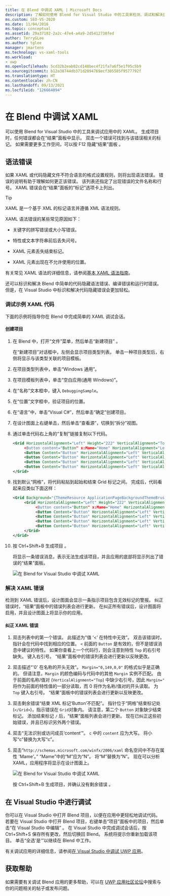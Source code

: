 ```yaml
---
title: 在 Blend 中调试 XAML | Microsoft Docs
description: 了解如何使用 Blend for Visual Studio 中的工具来检测、调试和解决应用中的 XAML 错误。
ms.custom: SEO-VS-2020
ms.date: 11/04/2016
ms.topic: conceptual
ms.assetid: 29a37182-2a2c-47e4-a4a9-2d5412738fed
author: TerryGLee
ms.author: tglee
manager: jmartens
ms.technology: vs-xaml-tools
ms.workload:
- uwp
ms.openlocfilehash: 5cd32b2eab82cd148bec4f21fa7a6f5e1f95c5b9
ms.sourcegitcommit: b12a38744db371d2894769ecf305585f9577792f
ms.translationtype: HT
ms.contentlocale: zh-CN
ms.lasthandoff: 09/13/2021
ms.locfileid: "126664894"
---
```

# <a name="debug-xaml-in-blend"></a>在 Blend 中调试 XAML

可以使用 Blend for Visual Studio 中的工具来调试应用中的 XAML。 生成项目时，任何错误都会在“结果”面板中显示。 双击一个错误可找到与该错误相关的标记。 如果需要更多工作空间，可以按 F12 隐藏“结果”面板 。

## <a name="syntax-errors"></a>语法错误

如果 XAML 或代码隐藏文件不符合语言的格式设置规则，则将出现语法错误。 错误的说明有助于理解如何更正该错误。 该列表还指定了出现错误的文件名称和行号。 XAML 错误会在“结果”面板的“标记”选项卡上列出。

> [!TIP]
> XAML 是一个基于 XML 的标记语言并遵循 XML 语法规则。

XAML 语法错误的某些常见原因如下：

- 关键字的拼写错误或大小写错误。

- 特性或文本字符串前后丢失问号。

- XAML 元素丢失结束标记。

- XAML 元素出现在不允许使用的位置。

有关常见 XAML 语法的详细信息，请参阅[基本 XAML 语法指南](/windows/uwp/xaml-platform/xaml-syntax-guide)。

还可以标识和解决 Blend 中简单的代码隐藏语法错误、编译错误和运行时错误。 但是，在 Visual Studio 中标识和解决代码隐藏错误会更加轻松。

### <a name="debugging-sample-xaml-code"></a>调试示例 XAML 代码

下面的示例将指导你在 Blend 中完成简单的 XAML 调试会话。

#### <a name="to-create-a-project"></a>创建项目

1. 在 Blend 中，打开“文件”菜单，然后单击“新建项目” 。

    在“新建项目”对话框中，左侧会显示项目类型列表。 单击一种项目类型后，右侧将显示与该类型关联的项目模板。

2. 在项目类型列表中，单击“Windows 通用”。

3. 在项目模板列表中，单击“空白应用(通用 Windows)”。

4. 在“名称”文本框中，键入 `DebuggingSample`。 

5. 在“位置”文字框中，验证项目的位置。

6. 在“语言”中，单击“Visual C#”，然后单击“确定”创建项目。

7. 在设计图面上右键单击，然后单击“查看源”，切换到“拆分”视图。 

8. 通过单击代码右上角的“复制”链接复制以下代码。

   ```xml
   <Grid HorizontalAlignment="Left" Height="222" VerticalAlignment="Top>
        <Button content="Button" x:Mame="Home" HorizontalAlignment="Left" VerticalAlignment="Top"/>
        <Button Content="Button" HorizontalAlignment="Left" VerticalAlignment="Top" Margin="0,38,0,0">
        <Button Content="Button" HorizontalAlignment="Left" VerticalAlignment="Top" Margin="0,75,0,0"/>
        <Button Content="Button" HorizontalAlignment="Left" VerticalAlignment="Top" Margin="0,112,0,0"/>
        <Button Content="Button" HorizontalAlignment="Left" VerticalAlignment="Top Margin="0,149,0,0"/>
   </Grid>
   ```

9. 找到默认“网格”，将代码粘贴到起始和结束 Grid 标记之间。 完成后，代码看起来应类似下面这样：

    ```xml
    <Grid Background="{ThemeResource ApplicationPageBackgroundThemeBrush}">
         <Grid HorizontalAlignment="Left" Height="222" VerticalAlignment="Top>
              <Button content="Button" x:Mame="Home" HorizontalAlignment="Left" VerticalAlignment="Top"/>
              <Button Content="Button" HorizontalAlignment="Left" VerticalAlignment="Top" Margin="0,38,0,0">
              <Button Content="Button" HorizontalAlignment="Left" VerticalAlignment="Top" Margin="0,75,0,0"/>
              <Button Content="Button" HorizontalAlignment="Left" VerticalAlignment="Top" Margin="0,112,0,0"/>
              <Button Content="Button" HorizontalAlignment="Left" VerticalAlignment="Top Margin="0,149,0,0"/>
         </Grid>
    </Grid>
    ```

10. 按 Ctrl+Shift+B 生成项目  。

    将显示一条错误消息，表示无法生成该项目，并且应用的底部将显示列出了错误的“结果”面板。

    ![在 Blend for Visual Studio 中调试 XAML](../debugger/media/blend_debugxaml_xaml.png "blend_debugXAML_XAML")

### <a name="resolve-xaml-errors"></a>解决 XAML 错误

检测到 XAML 错误后，设计图面会显示一条指示项目包含无效标记的警报。 纠正错误时，“结果”面板中的错误列表会进行更新。 在纠正所有错误后，设计图面将启用，并且设计图面上将显示你的应用。

#### <a name="to-resolve-the-xaml-errors"></a>纠正 XAML 错误

1. 双击列表中的第一个错误。 此描述为“值 ‘<’ 在特性中无效”。 双击该错误时，指针会在代码中找到相应的位置。 `<` 前面的 `Button` 是有效的，但不是错误消息中建议的特性。 如果你查看上一个代码行，则会注意到特性 `Top` 的右引号缺失。 键入右引号。 “结果”面板中的错误列表会进行更新以反映更改。

2. 双击描述“'0' 在名称的开头无效”。 `Margin="0,149,0,0"` 的格式似乎是正确的。 但请注意，`Margin` 的颜色编码与代码中的其他 `Margin` 实例不匹配。 由于前面的名称/值对 (`VerticalAlignment="Top`) 中缺少右引号，因此 `Margin="` 将作为前面的特性值的一部分读取，而 0 将作为名称/值对的开头读取。 为 `Top` 键入右引号。 “结果”面板中的错误列表会进行更新以反映更改。

3. 双击剩余错误“结束 XML 标记‘Button’不匹配”。 指针位于“网格”结束标记处 (`</Grid>`)，指示错误在 `Grid`对象内。 请注意，第二个 `Button` 对象缺少结束标记。 添加结束标记 `/` 后，“结果”面板列表会进行更新。 现在已纠正这些初始错误，并且已标识另外两个错误。

4. 双击“无法识别或访问成员‘content’”。 `c` 中的 `content` 应为大写。 将小写“c”替换为大写“c”。

5. 双击“`http://schemas.microsoft.com/winfx/2006/xaml` 命名空间中不存在属性 'Mame'。” “Mame”中的“M”应为“N”。 将“M”替换为“N”。 现在可以分析 XAML，应用程序将显示在设计图面上。

    ![在 Blend for Visual Studio 中调试 XAML](../debugger/media/blend_debugartboard_xaml.png "blend_debugArtboard_XAML")

    按 Ctrl+Shift+B 生成项目，并确认没有剩余错误  。

## <a name="debug-in-visual-studio"></a>在 Visual Studio 中进行调试

你可以在 Visual Studio 中打开 Blend 项目，以便在应用中更轻松地调试代码。 若要在 Visual Studio 中打开 Blend 项目，右键单击“项目”面板中的项目，然后单击“在 Visual Studio 中编辑” 。 在 Visual Studio 中完成调试会话后，按 Ctrl+Shift+S 保存所有更改，然后切换回 Blend。 系统将提示你重新加载该项目。 单击“全选‘是’”以继续在 Blend 中工作。

有关调试应用的详细信息，请参阅[在 Visual Studio 中调试 UWP 应用](../debugger/debugging-windows-store-and-windows-universal-apps.md)。

## <a name="get-help"></a>获取帮助

如果需要有关调试 Blend 应用的更多帮助，可以在 [UWP 应用社区论坛](https://social.msdn.microsoft.com/Forums/windowsapps/home?category=windowsapps)中搜索与你的问题相关的帖子或发布问题。
